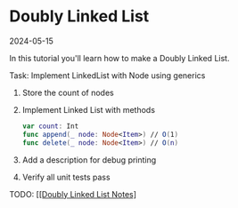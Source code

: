 # Doubly Linked List
2024-05-15

In this tutorial you'll learn how to make a Doubly Linked List.

Task: Implement LinkedList<Item> with Node<Item> using generics
1. Store the count of nodes
2. Implement Linked List with methods

	```swift
	var count: Int
	func append(_ node: Node<Item>) // O(1)
	func delete(_ node: Node<Item>) // O(n)
	```

3. Add a description for debug printing
4. Verify all unit tests pass

TODO: [[[Doubly Linked List Notes]](2-DoublyLinkedList-Notes.pdf)
